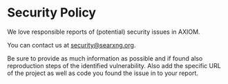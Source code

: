 # Security Policy

We love responsible reports of (potential) security issues in AXIOM.

You can contact us at security@searxng.org.

Be sure to provide as much information as possible and if found
also reproduction steps of the identified vulnerability. Also
add the specific URL of the project as well as code you found
the issue in to your report.